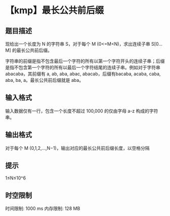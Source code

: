 # 【kmp】最长公共前后缀

## 题目描述

现给出一个长度为 N 的字符串 S，对于每个 M (0<=M<N)，求出连续子串 S[0…M] 的最长公共前后缀。


字符串的前缀是指不包含最后一个字符的所有以第一个字符开头的连续子串；后缀是指不包含第一个字符的所有以最后一个字符结尾的连续子串。例如对于字符串 abacaba，其前缀有 a, ab, aba, abac, abacab，后缀有bacaba, acaba, caba, aba, ba, a。最长公共前后缀就是 aba。

## 输入格式

输入数据仅有一行，包含一个长度不超过 100,000 的仅由字母 a-z 构成的字符串。


## 输出格式

对于每个 M (0,1,2,…,N−1)，输出对应的最长公共前后缀长度，以空格分隔

## 提示

1≤N≤10^6

## 时空限制

时间限制: 1000 ms
内存限制: 128 MB
